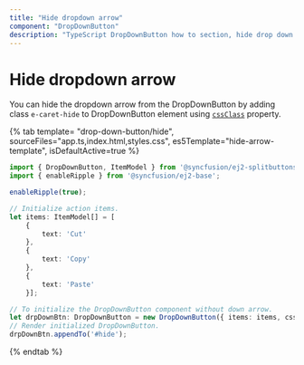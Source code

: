 ```yaml
---
title: "Hide dropdown arrow"
component: "DropDownButton"
description: "TypeScript DropDownButton how to section, hide drop down arrow, group popup items using list view component, dialog open on popup item click."
---
```


# Hide dropdown arrow

You can hide the dropdown arrow from the DropDownButton by adding class `e-caret-hide` to DropDownButton element using
[`cssClass`](../../api/drop-down-button#cssclass) property.

{% tab template= "drop-down-button/hide", sourceFiles="app.ts,index.html,styles.css",
es5Template="hide-arrow-template", isDefaultActive=true %}

```typescript
import { DropDownButton, ItemModel } from '@syncfusion/ej2-splitbuttons';
import { enableRipple } from '@syncfusion/ej2-base';

enableRipple(true);

// Initialize action items.
let items: ItemModel[] = [
    {
        text: 'Cut'
    },
    {
        text: 'Copy'
    },
    {
        text: 'Paste'
    }];

// To initialize the DropDownButton component without down arrow.
let drpDownBtn: DropDownButton = new DropDownButton({ items: items, cssClass: 'e-caret-hide' });
// Render initialized DropDownButton.
drpDownBtn.appendTo('#hide');

```

{% endtab %}